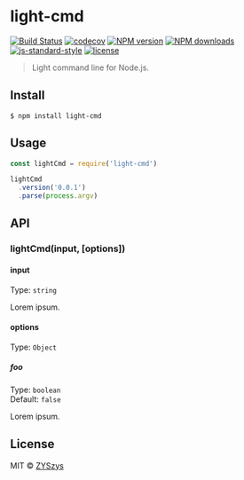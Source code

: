 # light-cmd

[![Build Status](https://travis-ci.com/ZYSzys/light-cmd.svg?token=hDbx4fFbLLvMJQybMquv&branch=master)](https://travis-ci.com/ZYSzys/light-cmd)
[![codecov](https://codecov.io/gh/ZYSzys/light-cmd/badge.svg?branch=master)](https://codecov.io/gh/ZYSzys/light-cmd?branch=master)
[![NPM version](https://img.shields.io/npm/v/light-cmd.svg?style=flat)](https://npmjs.com/package/light-cmd)
[![NPM downloads](https://img.shields.io/npm/dm/light-cmd.svg?style=flat)](https://npmjs.com/package/light-cmd)
[![js-standard-style](https://img.shields.io/badge/code%20style-standard-brightgreen.svg)](http://standardjs.com)
[![license](https://img.shields.io/github/license/ZYSzys/light-cmd.svg)](https://github.com/ZYSzys/light-cmd/blob/master/LICENSE)

> Light command line for Node.js.


## Install

```
$ npm install light-cmd
```


## Usage

```js
const lightCmd = require('light-cmd')

lightCmd
  .version('0.0.1')
  .parse(process.argv)

```


## API

### lightCmd(input, [options])

#### input

Type: `string`

Lorem ipsum.

#### options

Type: `Object`

##### foo

Type: `boolean`<br>
Default: `false`

Lorem ipsum.


## License

MIT © [ZYSzys](http://zyszys.top)
